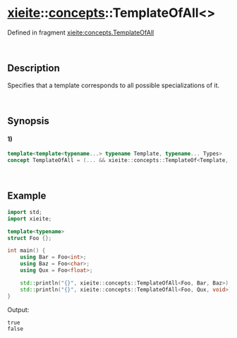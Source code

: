 # [xieite](../../xieite.md)\:\:[concepts](../../concepts.md)\:\:TemplateOfAll\<\>
Defined in fragment [xieite:concepts.TemplateOfAll](../../../src/concepts/template_of_all.cpp)

&nbsp;

## Description
Specifies that a template corresponds to all possible specializations of it.

&nbsp;

## Synopsis
#### 1)
```cpp
template<template<typename...> typename Template, typename... Types>
concept TemplateOfAll = (... && xieite::concepts::TemplateOf<Template, Types>);
```

&nbsp;

## Example
```cpp
import std;
import xieite;

template<typename>
struct Foo {};

int main() {
    using Bar = Foo<int>;
    using Baz = Foo<char>;
    using Qux = Foo<float>;

    std::println("{}", xieite::concepts::TemplateOfAll<Foo, Bar, Baz>);
    std::println("{}", xieite::concepts::TemplateOfAll<Foo, Qux, void>);
}
```
Output:
```
true
false
```
